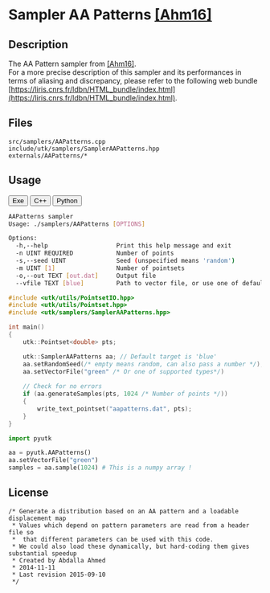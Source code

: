 # Sampler AA Patterns [[Ahm16]](http://abdallagafar.com/abdalla/wp-content/uploads/2017/03/Sampling-with-AA-Patterns.pdf)

## Description

The AA Pattern sampler from [[Ahm16]](http://abdallagafar.com/abdalla/wp-content/uploads/2017/03/Sampling-with-AA-Patterns.pdf).  
For a more precise description of this sampler and its performances in terms of aliasing and discrepancy, please refer to the following web bundle [https://liris.cnrs.fr/ldbn/HTML_bundle/index.html](https://liris.cnrs.fr/ldbn/HTML_bundle/index.html).

## Files

```
src/samplers/AAPatterns.cpp  
include/utk/samplers/SamplerAAPatterns.hpp
externals/AAPatterns/*
```

## Usage

<button class="tablink exebutton" onclick="openCode('exe', this)" markdown="1">Exe</button> 
<button class="tablink cppbutton" onclick="openCode('cpp', this)" markdown="1">C++</button> 
<button class="tablink pybutton" onclick="openCode('py', this)" markdown="1">Python</button> 
<br/>
  

<div class="exe tabcontent">

```bash
AAPatterns sampler
Usage: ./samplers/AAPatterns [OPTIONS]

Options:
  -h,--help                   Print this help message and exit
  -n UINT REQUIRED            Number of points
  -s,--seed UINT              Seed (unspecified means 'random')
  -m UINT [1]                 Number of pointsets
  -o,--out TEXT [out.dat]     Output file
  --vfile TEXT [blue]         Path to vector file, or use one of default [ blue, fpo-like, green, pink, step, ]
```

</div>

<div class="cpp tabcontent">

```  cpp
#include <utk/utils/PointsetIO.hpp>
#include <utk/utils/Pointset.hpp>
#include <utk/samplers/SamplerAAPatterns.hpp>

int main()
{
    utk::Pointset<double> pts;

    utk::SamplerAAPatterns aa; // Default target is 'blue'
    aa.setRandomSeed(/* empty means random, can also pass a number */);
    aa.setVectorFile("green" /* Or one of supported types*/)
    
    // Check for no errors
    if (aa.generateSamples(pts, 1024 /* Number of points */))
    {
        write_text_pointset("aapatterns.dat", pts);
    }
}
```  

</div>

<div class="py tabcontent">

``` python
import pyutk

aa = pyutk.AAPatterns()
aa.setVectorFile("green")
samples = aa.sample(1024) # This is a numpy array !
```  

</div>

## License


```
/* Generate a distribution based on an AA pattern and a loadable displacement map
 * Values which depend on pattern parameters are read from a header file so
 *  that different parameters can be used with this code.
 * We could also load these dynamically, but hard-coding them gives substantial speedup
 * Created by Abdalla Ahmed
 * 2014-11-11
 * Last revision 2015-09-10
 */
```